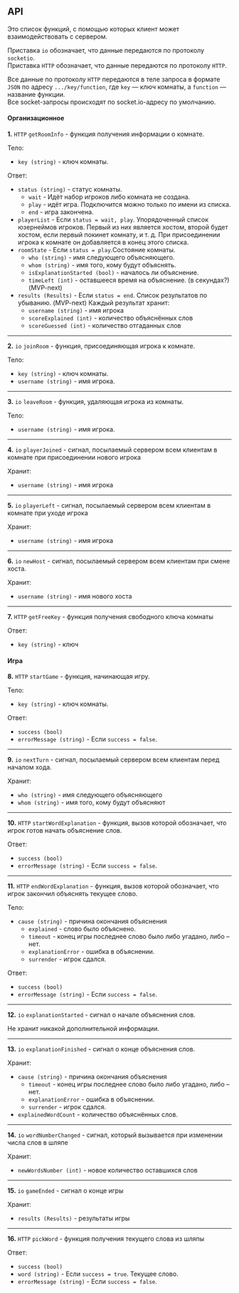 ## API

Это список функций, с помощью которых клиент может взаимодействовать с сервером.

Приставка `io` обозначает, что данные передаются по протоколу `socketio`.<br>
Приставка `HTTP` обозначает, что данные передаются по протоколу `HTTP`.

Все данные по протоколу `HTTP` передаются в теле запроса в формате `JSON` по адресу `.../key/function`, где `key` — ключ комнаты, а `function` — название функции.<br>
Все socket-запросы происходят по socket.io-адресу по умолчанию.

#### Организационное

__1.__ `HTTP` `getRoomInfo` - функция получения информации о комнате.

Тело:

- `key (string)` - ключ комнаты.

Ответ:

- `status (string)` - статус комнаты.
    + `wait` -  Идёт набор игроков либо комната не создана.
    + `play` - идёт игра. Подключится можно только по имени из списка.
    + `end` - игра закончена.
- `playerList` - Если `status = wait, play`. Упорядоченный список юзернеймов игроков. Первый из них является хостом, второй будет хостом, если первый покинет комнату, и т. д.
При присоединении игрока к комнате он добавляется в конец этого списка.
- `roomState` - Если `status = play`.Состояние комнаты.
    - `who (string)` - имя следующего объясняющего.
    - `whom (string)` - имя того, кому будут объяснять.
    - `isExplanationStarted (bool)` - началось ли объяснение.
    - `timeLeft (int)` - оставшееся время на объяснение. (в секундах?) (MVP-next)
- `results (Results)` - Если `status = end`. Список результатов по убыванию. (MVP-next) Каждый результат хранит:
    - `username (string)` - имя игрока
    - `scoreExplained (int)` - количество объяснённых слов
    - `scoreGuessed (int)` - количество отгаданных слов

---

__2.__ `io` `joinRoom` - функция, присоединяющая игрока к комнате.

Тело:

- `key (string)` - ключ комнаты.
- `username (string)` - имя игрока.

---

__3.__ `io` `leaveRoom` - функция, удаляющая игрока из комнаты.

Тело:

- `username (string)` - имя игрока.

---


__4.__ `io` `playerJoined` - сигнал, посылаемый сервером всем клиентам в комнате при присоединении нового игрока

Хранит:

- `username (string)` - имя игрока

---

__5.__ `io` `playerLeft` - сигнал, посылаемый сервером всем клиентам в комнате при уходе игрока

Хранит:

- `username (string)` - имя игрока

---

__6.__ `io` `newHost` - сигнал, посылаемый сервером всем клиентам при смене хоста.

Хранит:

- `username (string)` - имя нового хоста

---

__7.__ `HTTP` `getFreeKey` - функция получения свободного ключа комнаты

Ответ:

- `key (string)` - ключ

#### Игра

__8.__ `HTTP` `startGame` - функция, начинающая игру.

Тело:

- `key (string)` - ключ комнаты.

Ответ:

- `success (bool)`
- `errorMessage (string)` - Если `success = false`.

---

__9.__ `io` `nextTurn` - сигнал, посылаемый сервером всем клиентам перед началом хода.

Хранит:

- `who (string)` - имя следующего объясняющего
- `whom (string)` - имя того, кому будут объясняют

---

__10.__ `HTTP` `startWordExplanation` - функция, вызов которой обозначает, что игрок готов начать объяснение слов.

Ответ:

- `success (bool)`
- `errorMessage (string)` - Если `success = false`.

---

__11.__ `HTTP` `endWordExplanation` - функция, вызов которой обозначает, что игрок закончил объяснять текущее слово.

Тело:

- `cause (string)` - причина окончания объяснения
  + `explained` - слово было объяснено.
  - `timeout` - конец игры последнее слово было либо угадано, либо – нет.
  - `explanationError` - ошибка в объяснении.
  - `surrender` - игрок сдался.

Ответ:

- `success (bool)`
- `errorMessage (string)` - Если `success = false`.

---

__12.__ `io` `explanationStarted` - сигнал о начале объяснения слов.

Не хранит никакой дополнительной информации.

---

__13.__ `io` `explanationFinished` - сигнал о конце объяснения слов.

Хранит:

- `cause (string)` - причина окончания объяснения
  - `timeout` - конец игры последнее слово было либо угадано, либо – нет.
  - `explanationError` - ошибка в объяснении.
  - `surrender` - игрок сдался.
- `explainedWordCount` - количество объяснённых слов.

---

__14.__ `io` `wordNumberChanged` - сигнал, который вызывается при изменении числа слов в шляпе

Хранит:

- `newWordsNumber (int)` - новое количество оставшихся слов

---

__15.__ `io` `gameEnded` - сигнал о конце игры

Хранит:

- `results (Results)` - результаты игры

---

__16.__ `HTTP` `pickWord` - функция получения текущего слова из шляпы

Ответ:

- `success (bool)`
- `word (string)` - Если `success = true`. Текущее слово.
- `errorMessage (string)` - Если `success = false`.

